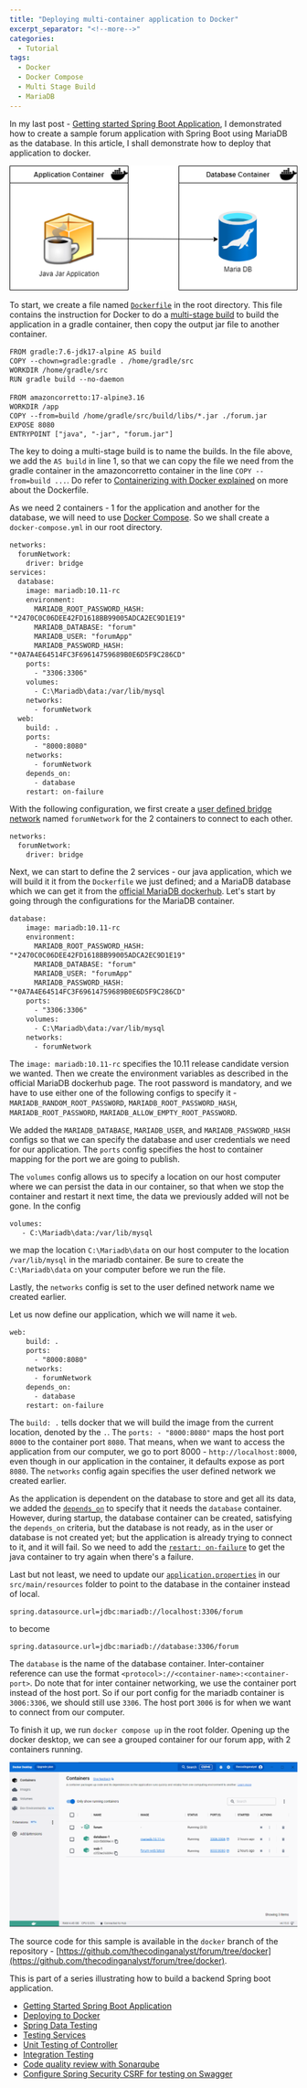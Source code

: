 ```yaml
---
title: "Deploying multi-container application to Docker"
excerpt_separator: "<!--more-->"
categories:
  - Tutorial
tags:
  - Docker
  - Docker Compose
  - Multi Stage Build
  - MariaDB
---
```


In my last post - [Getting started Spring Boot Application](https://thecodinganalyst.github.io/tutorial/Spring-boot-application-getting-started/), I demonstrated how to create a sample forum application with Spring Boot using MariaDB as the database. In this article, I shall demonstrate how to deploy that application to docker.

![docker multi container](/assets/images/2023/01/docker-multi-container.png)

To start, we create a file named [`Dockerfile`](https://github.com/thecodinganalyst/forum/blob/docker/Dockerfile) in the root directory. This file contains the instruction for Docker to do a [multi-stage build](https://docs.docker.com/build/building/multi-stage/) to build the application in a gradle container, then copy the output jar file to another container. 

```
FROM gradle:7.6-jdk17-alpine AS build
COPY --chown=gradle:gradle . /home/gradle/src
WORKDIR /home/gradle/src
RUN gradle build --no-daemon

FROM amazoncorretto:17-alpine3.16
WORKDIR /app
COPY --from=build /home/gradle/src/build/libs/*.jar ./forum.jar
EXPOSE 8080
ENTRYPOINT ["java", "-jar", "forum.jar"]
```
<!--more-->

The key to doing a multi-stage build is to name the builds. In the file above, we add the `AS build` in line 1, so that we can copy the file we need from the gradle container in the amazoncorretto container in the line `COPY --from=build ...`. Do refer to [Containerizing with Docker explained](https://thecodinganalyst.github.io/knowledgebase/Containerizing-with-Docker-explained/) on more about the Dockerfile.

As we need 2 containers - 1 for the application and another for the database, we will need to use [Docker Compose](https://docs.docker.com/compose/). So we shall create a `docker-compose.yml` in our root directory.

```
networks:
  forumNetwork:
    driver: bridge
services:
  database:
    image: mariadb:10.11-rc
    environment:
      MARIADB_ROOT_PASSWORD_HASH: "*2470C0C06DEE42FD1618BB99005ADCA2EC9D1E19"
      MARIADB_DATABASE: "forum"
      MARIADB_USER: "forumApp"
      MARIADB_PASSWORD_HASH: "*0A7A4E64514FC3F69614759689B0E6D5F9C286CD"
    ports:
      - "3306:3306"
    volumes:
      - C:\Mariadb\data:/var/lib/mysql
    networks:
      - forumNetwork
  web:
    build: .
    ports:
      - "8000:8080"
    networks:
      - forumNetwork
    depends_on:
      - database
    restart: on-failure
``` 

With the following configuration, we first create a [user defined bridge network](https://docs.docker.com/network/network-tutorial-standalone/#use-user-defined-bridge-networks) named `forumNetwork` for the 2 containers to connect to each other.

```
networks:
  forumNetwork:
    driver: bridge
```

Next, we can start to define the 2 services - our java application, which we will build it it from the `Dockerfile` we just defined; and a MariaDB database which we can get it from the [official MariaDB dockerhub](https://hub.docker.com/_/mariadb). Let's start by going through the configurations for the MariaDB container.

```
database:
    image: mariadb:10.11-rc
    environment:
      MARIADB_ROOT_PASSWORD_HASH: "*2470C0C06DEE42FD1618BB99005ADCA2EC9D1E19"
      MARIADB_DATABASE: "forum"
      MARIADB_USER: "forumApp"
      MARIADB_PASSWORD_HASH: "*0A7A4E64514FC3F69614759689B0E6D5F9C286CD"
    ports:
      - "3306:3306"
    volumes:
      - C:\Mariadb\data:/var/lib/mysql
    networks:
      - forumNetwork
```

The `image: mariadb:10.11-rc` specifies the 10.11 release candidate version we wanted. Then we create the environment variables as described in the official MariaDB dockerhub page. The root password is mandatory, and we have to use either one of the following configs to specify it - `MARIADB_RANDOM_ROOT_PASSWORD`, `MARIADB_ROOT_PASSWORD_HASH`, `MARIADB_ROOT_PASSWORD`, `MARIADB_ALLOW_EMPTY_ROOT_PASSWORD`. 

We added the `MARIADB_DATABASE`, `MARIADB_USER`, and `MARIADB_PASSWORD_HASH` configs so that we can specify the database and user credentials we need for our application. The `ports` config specifies the host to container mapping for the port we are going to publish. 

The `volumes` config allows us to specify a location on our host computer where we can persist the data in our container, so that when we stop the container and restart it next time, the data we previously added will not be gone. In the config 

```
volumes:
   - C:\Mariadb\data:/var/lib/mysql
```

we map the location `C:\Mariadb\data` on our host computer to the location `/var/lib/mysql` in the mariadb container. Be sure to create the `C:\Mariadb\data` on your computer before we run the file. 

Lastly, the `networks` config is set to the user defined network name we created earlier.

Let us now define our application, which we will name it `web`.

```
web:
    build: .
    ports:
      - "8000:8080"
    networks:
      - forumNetwork
    depends_on:
      - database
    restart: on-failure
```

The `build: .` tells docker that we will build the image from the current location, denoted by the `.`. The `ports: - "8000:8080"` maps the host port `8000` to the container port `8080`. That means, when we want to access the application from our computer, we go to port 8000 - `http://localhost:8000`, even though in our application in the container, it defaults expose as port `8080`. The `networks` config again specifies the user defined network we created earlier.

As the application is dependent on the database to store and get all its data, we added the [`depends_on`](https://docs.docker.com/compose/compose-file/#depends_on) to specify that it needs the `database` container. However, during startup, the database container can be created, satisfying the `depends_on` criteria, but the database is not ready, as in the user or database is not created yet; but the application is already trying to connect to it, and it will fail. So we need to add the [`restart: on-failure`](https://docs.docker.com/compose/compose-file/#restart) to get the java container to try again when there's a failure. 

Last but not least, we need to update our [`application.properties`](https://github.com/thecodinganalyst/forum/blob/master/src/main/resources/application.properties) in our `src/main/resources` folder to point to the database in the container instead of local.

```
spring.datasource.url=jdbc:mariadb://localhost:3306/forum
``` 

to become 

```
spring.datasource.url=jdbc:mariadb://database:3306/forum
```

The `database` is the name of the database container. Inter-container reference can use the format `<protocol>://<container-name>:<container-port>`. Do note that for inter container networking, we use the container port instead of the host port. So if our port config for the mariadb container is `3006:3306`, we should still use `3306`. The host port `3006` is for when we want to connect from our computer. 

To finish it up, we run `docker compose up` in the root folder. Opening up the docker desktop, we can see a grouped container for our forum app, with 2 containers running.

![docker desktop](/assets/images/2023/01/docker-forum.png)

The source code for this sample is available in the `docker` branch of the repository - [https://github.com/thecodinganalyst/forum/tree/docker](https://github.com/thecodinganalyst/forum/tree/docker).

This is part of a series illustrating how to build a backend Spring boot application.
- [Getting Started Spring Boot Application](https://thecodinganalyst.github.io/tutorial/Spring-boot-application-getting-started/)
- [Deploying to Docker](https://thecodinganalyst.github.io/tutorial/Deploying-mult-container-application-to-docker/)
- [Spring Data Testing](https://thecodinganalyst.github.io/tutorial/how-to-test-spring-data-repository/)
- [Testing Services](https://thecodinganalyst.github.io/tutorial/how-to-test-services-in-a-spring-boot-application/)
- [Unit Testing of Controller](https://thecodinganalyst.github.io/tutorial/how-to-unit-test-rest-controller-in-a-spring-boot-application/)
- [Integration Testing](https://thecodinganalyst.github.io/knowledgebase/how-to-do-integration-testing-in-spring-boot-rest-application/)
- [Code quality review with Sonarqube](https://www.thecodinganalyst.com/tutorial/integrate-code-quality-review-with-sonarqube/)
- [Configure Spring Security CSRF for testing on Swagger](https://www.thecodinganalyst.com/tutorial/Configure-spring-security-csrf-for-testing-on-swagger/)